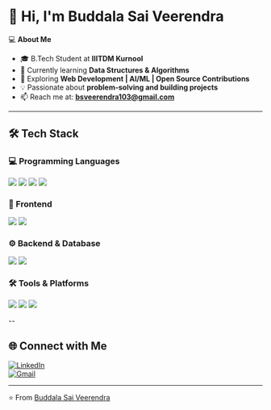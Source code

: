 # 👋 Hi, I'm Buddala Sai Veerendra  

💻 **About Me**  
- 🎓 B.Tech Student at **IIITDM Kurnool**  
- 🌱 Currently learning **Data Structures & Algorithms**  
- 🚀 Exploring **Web Development | AI/ML | Open Source Contributions**  
- 💡 Passionate about **problem-solving and building projects**  
- 📫 Reach me at: **bsveerendra103@gmail.com**  

---

## 🛠️ Tech Stack  

### 💻 Programming Languages  
<p>
  <img src="https://img.shields.io/badge/C-00599C?style=for-the-badge&logo=c&logoColor=white"/>
  <img src="https://img.shields.io/badge/C++-00599C?style=for-the-badge&logo=c%2B%2B&logoColor=white"/>
  <img src="https://img.shields.io/badge/Python-3776AB?style=for-the-badge&logo=python&logoColor=white"/>
  <img src="https://img.shields.io/badge/JavaScript-F7DF1E?style=for-the-badge&logo=javascript&logoColor=black"/>
</p>  

### 🎨 Frontend  
<p>
  <img src="https://img.shields.io/badge/HTML5-E34F26?style=for-the-badge&logo=html5&logoColor=white"/>
  <img src="https://img.shields.io/badge/CSS3-1572B6?style=for-the-badge&logo=css3&logoColor=white"/>
</p>  

### ⚙️ Backend & Database  
<p>
  <img src="https://img.shields.io/badge/Node.js-339933?style=for-the-badge&logo=nodedotjs&logoColor=white"/>
  <img src="https://img.shields.io/badge/MySQL-4479A1?style=for-the-badge&logo=mysql&logoColor=white"/>
</p>  

### 🛠️ Tools & Platforms  
<p>
  <img src="https://img.shields.io/badge/Git-F05032?style=for-the-badge&logo=git&logoColor=white"/>
  <img src="https://img.shields.io/badge/GitHub-181717?style=for-the-badge&logo=github&logoColor=white"/>
  <img src="https://img.shields.io/badge/VS%20Code-0078D4?style=for-the-badge&logo=visualstudiocode&logoColor=white"/>
</p>  

--

## 🌐 Connect with Me  
[![LinkedIn](https://img.shields.io/badge/LinkedIn-blue?style=for-the-badge&logo=linkedin)](https://www.linkedin.com/in/buddala-saiveerendra/)  
[![Gmail](https://img.shields.io/badge/Gmail-D14836?style=for-the-badge&logo=gmail&logoColor=white)](mailto:bsveerendra103@gmail.com)  

---

⭐️ From [Buddala Sai Veerendra](https://github.com/Veerendra07-hub)
